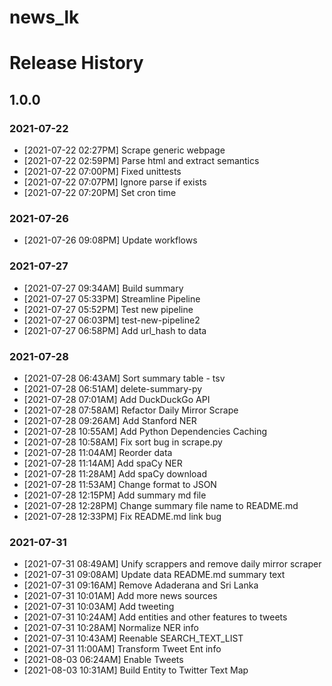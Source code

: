 # news_lk

# Release History

## 1.0.0

### 2021-07-22
* [2021-07-22 02:27PM] Scrape generic webpage
* [2021-07-22 02:59PM] Parse html and extract semantics
* [2021-07-22 07:00PM] Fixed unittests
* [2021-07-22 07:07PM] Ignore parse if exists
* [2021-07-22 07:20PM] Set cron time

### 2021-07-26
* [2021-07-26 09:08PM] Update workflows

### 2021-07-27
* [2021-07-27 09:34AM] Build summary
* [2021-07-27 05:33PM] Streamline Pipeline
* [2021-07-27 05:52PM] Test new pipeline
* [2021-07-27 06:03PM] test-new-pipeline2
* [2021-07-27 06:58PM] Add url_hash to data

### 2021-07-28
* [2021-07-28 06:43AM] Sort summary table - tsv
* [2021-07-28 06:51AM] delete-summary-py
* [2021-07-28 07:01AM] Add DuckDuckGo API
* [2021-07-28 07:58AM] Refactor Daily Mirror Scrape
* [2021-07-28 09:26AM] Add Stanford NER
* [2021-07-28 10:55AM] Add Python Dependencies Caching
* [2021-07-28 10:58AM] Fix sort bug in scrape.py
* [2021-07-28 11:04AM] Reorder data
* [2021-07-28 11:14AM] Add spaCy NER
* [2021-07-28 11:28AM] Add spaCy download
* [2021-07-28 11:53AM] Change format to JSON
* [2021-07-28 12:15PM] Add summary md file
* [2021-07-28 12:28PM] Change summary file name to README.md
* [2021-07-28 12:33PM] Fix README.md link bug

### 2021-07-31
* [2021-07-31 08:49AM] Unify scrappers and remove daily mirror scraper
* [2021-07-31 09:08AM] Update data README.md summary text
* [2021-07-31 09:16AM] Remove Adaderana and Sri Lanka
* [2021-07-31 10:01AM] Add more news sources
* [2021-07-31 10:03AM] Add tweeting
* [2021-07-31 10:24AM] Add entities and other features to tweets
* [2021-07-31 10:28AM] Normalize NER info
* [2021-07-31 10:43AM] Reenable SEARCH_TEXT_LIST
* [2021-07-31 11:00AM] Transform Tweet Ent info
* [2021-08-03 06:24AM] Enable Tweets
* [2021-08-03 10:31AM] Build Entity to Twitter Text Map
